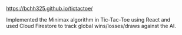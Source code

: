 https://bchh325.github.io/tictactoe/

Implemented the Minimax algorithm in Tic-Tac-Toe using React and <br>
used Cloud Firestore to track global wins/losses/draws against the AI.


